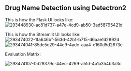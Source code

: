 ## Drug Name Detection using Detectron2
This is how the Flask UI looks like:
![293448930-ac81d737-a47e-4cd9-ab50-3ad58795421d](https://github.com/PariKashyap2002/Drug-Name-Detection-using-Detectron2/assets/78263009/cce5e5b1-966f-46fb-9486-4300410f2e93)

This is how the Streamlit UI looks like:
![293474022-1fa646bf-563d-42b1-b715-d6aae1d2892d](https://github.com/PariKashyap2002/Drug-Name-Detection-using-Detectron2/assets/78263009/02c61509-72fd-48e3-97aa-3146e8a59596)
![293474041-85de5c29-44e9-4adc-aaa4-e160d5d2673e](https://github.com/PariKashyap2002/Drug-Name-Detection-using-Detectron2/assets/78263009/4092e40a-a89b-4274-b1f7-d27a5e37ecc7)

Evaluation Matrix:

![293474107-0d29379c-44ec-4269-a5fd-4a1a354b3a3c](https://github.com/PariKashyap2002/Drug-Name-Detection-using-Detectron2/assets/78263009/b1278254-0100-4509-ac2c-7b1650d738e4)
